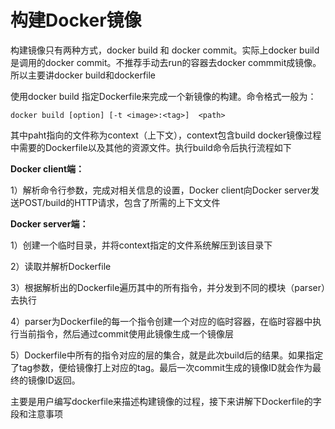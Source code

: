 # 构建Docker镜像

构建镜像只有两种方式，docker build 和 docker commit。实际上docker build是调用的docker commit。不推荐手动去run的容器去docker commmit成镜像。所以主要讲docker build和dockerfile

使用docker build 指定Dockerfile来完成一个新镜像的构建。命令格式一般为：

```text
docker build [option] [-t <image>:<tag>]  <path>
```

其中paht指向的文件称为context（上下文），context包含build docker镜像过程中需要的Dockerfile以及其他的资源文件。执行build命令后执行流程如下

**Docker client端：**

1）解析命令行参数，完成对相关信息的设置，Docker client向Docker server发送POST/build的HTTP请求，包含了所需的上下文文件

**Docker server端：**

1）创建一个临时目录，并将context指定的文件系统解压到该目录下

2）读取并解析Dockerfile

3）根据解析出的Dockerfile遍历其中的所有指令，并分发到不同的模块（parser）去执行

4）parser为Dockerfile的每一个指令创建一个对应的临时容器，在临时容器中执行当前指令，然后通过commit使用此镜像生成一个镜像层

5）Dockerfile中所有的指令对应的层的集合，就是此次build后的结果。如果指定了tag参数，便给镜像打上对应的tag。最后一次commit生成的镜像ID就会作为最终的镜像ID返回。

主要是用户编写dockerfile来描述构建镜像的过程，接下来讲解下Dockerfile的字段和注意事项

